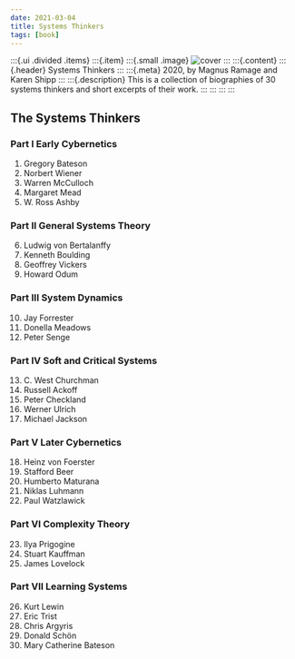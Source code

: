 ```yaml
---
date: 2021-03-04
title: Systems Thinkers
tags: [book]
---
```

:::{.ui .divided .items}
:::{.item}
:::{.small .image}
![cover](https://media.springernature.com/w153/springer-static/cover/book/9781447174752.jpg)
:::
:::{.content}
:::{.header}
Systems Thinkers
:::
:::{.meta}
2020, by Magnus Ramage and Karen Shipp
:::
:::{.description}
This is a collection of biographies of 30 systems thinkers and short excerpts of their work.
:::
:::
:::
:::

## The Systems Thinkers
### Part I Early Cybernetics
1. Gregory Bateson
2. Norbert Wiener 
3. Warren McCulloch
4. Margaret Mead 
5. W. Ross Ashby
### Part II General Systems Theory
6. Ludwig von Bertalanffy
7. Kenneth Boulding
8. Geoffrey Vickers
9. Howard Odum
### Part III System Dynamics
10. Jay Forrester
11. Donella Meadows 
12. Peter Senge
### Part IV Soft and Critical Systems
13. C. West Churchman 
14. Russell Ackoff
15. Peter Checkland
16. Werner Ulrich
17. Michael Jackson 
### Part V Later Cybernetics
18. Heinz von Foerster
19. Stafford Beer 
20. Humberto Maturana
21. Niklas Luhmann
22. Paul Watzlawick
### Part VI Complexity Theory
23. Ilya Prigogine 
24. Stuart Kauffman
25. James Lovelock
### Part VII Learning Systems
26. Kurt Lewin 
27. Eric Trist
28. Chris Argyris
29. Donald Schön
30. Mary Catherine Bateson